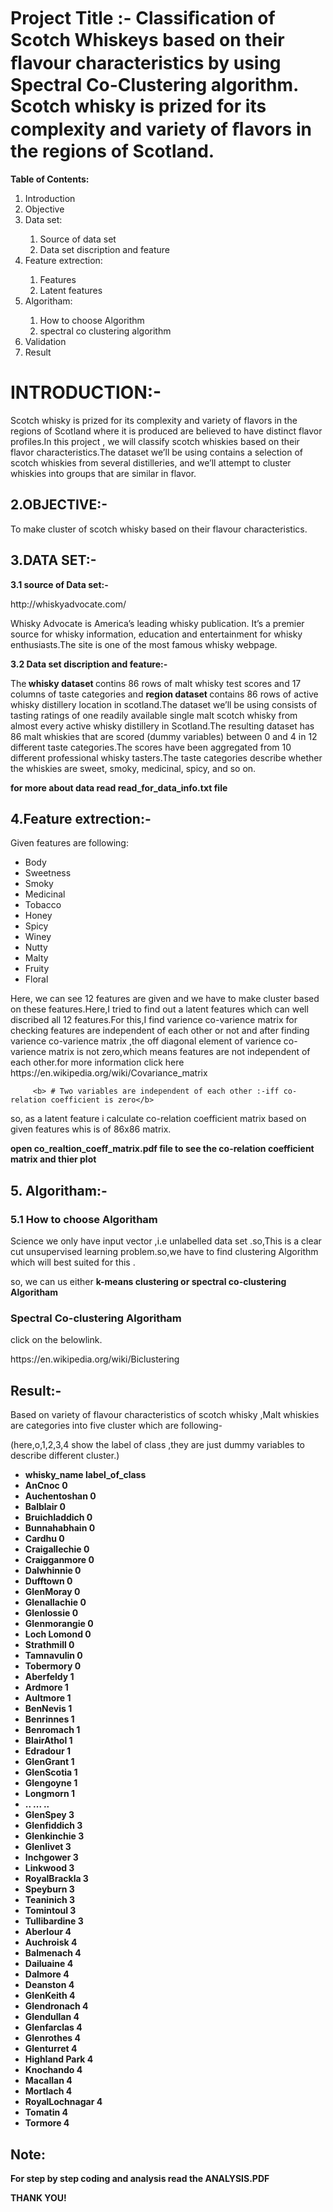 # Project Title :- <H>Classiﬁcation of Scotch Whiskeys based on their ﬂavour characteristics by using Spectral Co-Clustering algorithm. Scotch whisky is prized for its complexity and  variety of ﬂavors in the regions of Scotland.</H>









<p><b>  Table of Contents: </b></p>


   <ol>
  <li>Introduction </li>
  <li>Objective</li>
  <li>Data set:</li>
         <ol>
         <li>Source of data set</li>
         <li>Data set discription and feature</li>
          </ol>
   <li>Feature extrection:</li>
         <ol>
         <li>Features</li>
         <li>Latent features</li>
          </ol>
  <li>Algoritham:</li>
            <ol>
         <li>How to choose Algorithm</li>
         <li>spectral co clustering algorithm</li>
          </ol>
  <li>Validation</li>
  <li>Result</li>

</ol>


<h1>INTRODUCTION:-</h1>
         <p>Scotch whisky is prized for its complexity and variety of flavors in  the regions of Scotland where it is produced are believed to have distinct flavor profiles.In this project , we will classify scotch whiskies based on their flavor characteristics.The dataset we’ll be using contains a selection of scotch whiskies from several distilleries, and we’ll attempt to cluster whiskies into groups that are similar in flavor.</p>


<h2>2.OBJECTIVE:-</h2>
   <p>To make cluster of scotch whisky based on their flavour characteristics.</p>





<h2>3.DATA SET:- </h2>
 <p><b>3.1  source of Data set:- </b> <p>http://whiskyadvocate.com/</p> 
 Whisky Advocate is America’s leading whisky publication. It’s a premier source for whisky information, education and entertainment for whisky enthusiasts.The site is one of the most famous whisky webpage. </p>






<p><b>3.2 Data set discription and feature:-</b></p>
         <p>The<b> whisky  dataset </b>contins 86 rows of malt whisky test scores and 17 columns of taste categories and <b>region dataset </b>contains 86 rows of active whisky distillery location in scotland.The dataset we’ll be using consists of tasting ratings of one readily available single malt scotch whisky from almost every active whisky distillery in Scotland.The resulting dataset has 86 malt whiskies that are scored (dummy variables) between 0 and 4 in 12 different taste categories.The scores have been aggregated from 10 different professional whisky tasters.The taste categories describe whether the whiskies are sweet, smoky, medicinal, spicy, and so on.</p>

<b> for more about data read read_for_data_info.txt file</b>
         
         
         
         
         
         
 <h2>4.Feature extrection:-</h2>   
         <p>Given features are following:<p/>
         <ul>
  <li>Body  </li>
  <li>Sweetness</li>
  <li>Smoky</li>
   <li>Medicinal</li>
  <li>Tobacco</li>
  <li>Honey</li>
  <li>Spicy</li>
  <li>Winey </li>
  <li>Nutty</li>
  <li>Malty</li>
  <li>Fruity</li>
  <li>Floral</li>
</ul>
         <p>Here, we can see 12 features are given and we have to make cluster based on these features.Here,I tried to find out a latent features which can well discribed all 12 features.For this,I find varience co-varience matrix for checking features are independent of each other or not and after finding varience co-varience matrix ,the off diagonal element of varience co-varience matrix is not zero,which means features are not independent of each other.for more information click here https://en.wikipedia.org/wiki/Covariance_matrix </p>
         
         <b> # Two variables are independent of each other :-iff co-relation coefficient is zero</b>
         
<p>so, as a latent feature i calculate co-relation coefficient matrix based on given features whis is of 86x86 matrix.</p>
<b>open co_realtion_coeff_matrix.pdf file to see the co-relation coefficient matrix and thier plot </b>
                       
                       
                       
                       
 <h2>5. Algoritham:-</h2> 
<h3> <b>5.1 How to choose Algoritham</b></h3>
   <p>Science we only have input vector ,i.e unlabelled data set .so,This is a clear cut unsupervised learning problem.so,we have to find clustering Algorithm which will best suited for this .</p> 
   <p>so, we can us either <b>k-means clustering or spectral co-clustering Algoritham</b></p>

<h3><b> Spectral Co-clustering Algoritham</b></h3>
   <p>click on the belowlink.<p>
   <p>https://en.wikipedia.org/wiki/Biclustering</p>
 <h2>Result:-</h2>
   <p>Based on variety of flavour characteristics of scotch whisky ,Malt whiskies are categories into five cluster  which are following-</p>
   <p>(here,o,1,2,3,4 show the label of class ,they are just dummy variables to describe different cluster.)</p>
<p>
   <ul>
 <li><b>  whisky_name    label_of_class<b></li>
<li>            AnCnoc            0</li>
<li>         Auchentoshan          0</li>
<li>         Balblair               0</li>
<li>        Bruichladdich           0</li>
<li>          Bunnahabhain           0</li>
<li>           Cardhu  0</li>
<li>    Craigallechie  0</li>
<li>     Craigganmore  0</li>
<li>      Dalwhinnie  0</li>
<li>         Dufftown  0</li>
<li>       GlenMoray  0</li>
<li>    Glenallachie  0</li>
<li>      Glenlossie  0</li>
<li>    Glenmorangie  0</li>
<li>     Loch Lomond  0</li>
<li>      Strathmill  0</li>
<li>      Tamnavulin  0</li>
<li>       Tobermory  0</li>
<li>       Aberfeldy  1</li>
<li>         Ardmore  1</li>
<li>       Aultmore  1</li>
<li>        BenNevis  1</li>
<li>       Benrinnes  1</li>
<li>       Benromach  1</li>
<li>      BlairAthol  1</li>
<li>        Edradour  1</li>
<li>       GlenGrant  1</li>
<li>      GlenScotia  1</li>
<li>       Glengoyne  1</li>
<li>        Longmorn  1</li>
<li>..             ... ..</li>
<li>        GlenSpey  3</li>
<li>     Glenfiddich  3</li>
<li>     Glenkinchie  3</li>
<li>       Glenlivet  3</li>
<li>       Inchgower  3</li>
<li>        Linkwood  3</li>
<li>    RoyalBrackla  3</li>
<li>        Speyburn  3</li>
<li>       Teaninich  3</li>
<li>       Tomintoul  3</li>
<li>    Tullibardine  3</li>
<li>        Aberlour  4</li>
<li>       Auchroisk  4</li>
<li>       Balmenach  4</li>
<li>     Dailuaine  4</li>
<li>         Dalmore  4</li>
<li>        Deanston  4</li>
<li>       GlenKeith  4</li>
<li>     Glendronach  4</li>
<li>      Glendullan  4</li>
<li>     Glenfarclas  4</li>
<li>      Glenrothes  4</li>
<li>      Glenturret  4</li>
<li>   Highland Park  4</li>
<li>       Knochando  4</li>
<li>        Macallan  4</li>
<li>        Mortlach  4</li>
<li>  RoyalLochnagar  4</li>
<li>         Tomatin  4</li>
<li>         Tormore  4</li>

</ul>
</p>



<h2>Note:</h2><p>For step by step coding and analysis read the ANALYSIS.PDF</p>
                                   <p>THANK YOU!<p>



                  


























              
